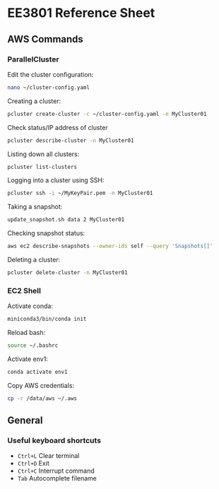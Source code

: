 # EE3801 Reference Sheet

## AWS Commands

### ParallelCluster
Edit the cluster configuration:

```bash
nano ~/cluster-config.yaml
```

Creating a cluster:

```bash
pcluster create-cluster -c ~/cluster-config.yaml -n MyCluster01
```

Check status/IP address of cluster

```bash
pcluster describe-cluster -n MyCluster01
```

Listing down all clusters:

```bash
pcluster list-clusters
```

Logging into a cluster using SSH:

```bash
pcluster ssh -i ~/MyKeyPair.pem -n MyCluster01
```

Taking a snapshot:

```bash
update_snapshot.sh data 2 MyCluster01
```

Checking snapshot status:

```bash
aws ec2 describe-snapshots --owner-ids self --query 'Snapshots[]'
```

Deleting a cluster:

```bash
pcluster delete-cluster -n MyCluster01
```

### EC2 Shell
Activate conda:

```bash
miniconda3/bin/conda init
```

Reload bash:

```bash
source ~/.bashrc
```

Activate env1:

```bash
conda activate env1
```

Copy AWS credentials:

```bash
cp -r /data/aws ~/.aws
```

## General
### Useful keyboard shortcuts
- `Ctrl+L` Clear terminal
- `Ctrl+D` Exit
- `Ctrl+C` Interrupt command
- `Tab` Autocomplete filename